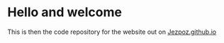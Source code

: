 # Hello and welcome

This is then the code repository for the website out on [Jezpoz.github.io](https://jezpoz.github.io)